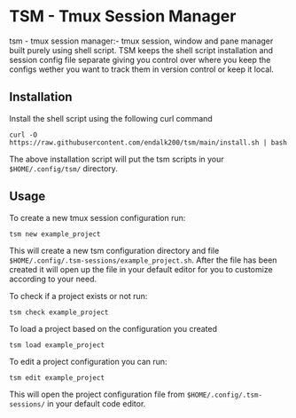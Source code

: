 # TSM - Tmux Session Manager

tsm - tmux session manager:- tmux session, window and pane manager built purely using shell script.
TSM keeps the shell script installation and session config file separate giving you control over
where you keep the configs wether you want to track them in version control or keep it local.

## Installation

Install the shell script using the following curl command

    curl -O https://raw.githubusercontent.com/endalk200/tsm/main/install.sh | bash

The above installation script will put the tsm scripts in your `$HOME/.config/tsm/` directory.

## Usage

To create a new tmux session configuration run:

    tsm new example_project

This will create a new tsm configuration directory and file `$HOME/.config/.tsm-sessions/example_project.sh`.
After the file has been created it will open up the file in your default editor for you to customize according
to your need.

To check if a project exists or not run:

    tsm check example_project

To load a project based on the configuration you created

    tsm load example_project

To edit a project configuration you can run:

    tsm edit example_project

This will open the project configuration file from `$HOME/.config/.tsm-sessions/` in your default code editor.
